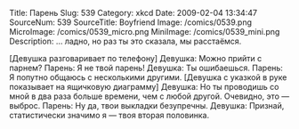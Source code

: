 Title: Парень 
Slug: 539 
Category: xkcd 
Date: 2009-02-04 13:34:47 
SourceNum: 539 
SourceTitle: Boyfriend 
Image: /comics/0539.png 
MicroImage: /comics/0539_micro.png 
MiniImage: /comics/0539_mini.png 
Description: … ладно, но раз ты это сказала, мы расстаёмся. 

[Девушка разговаривает по телефону]
Девушка: Можно прийти с парнем?
Парень: Я не твой парень!
Девушка: Ты ошибаешься.
Парень: Я попутно общаюсь с несколькими другими.
[Девушка с указкой в руке показывает на ящичковую диаграмму]
Девушка: Но ты проводишь со мной в два раза больше времени, чем с любой другой. Очевидно, это — выброс.
Парень: Ну да, твои выкладки безупречны.
Девушка: Признай, статистически значимо я — твоя вторая половинка.